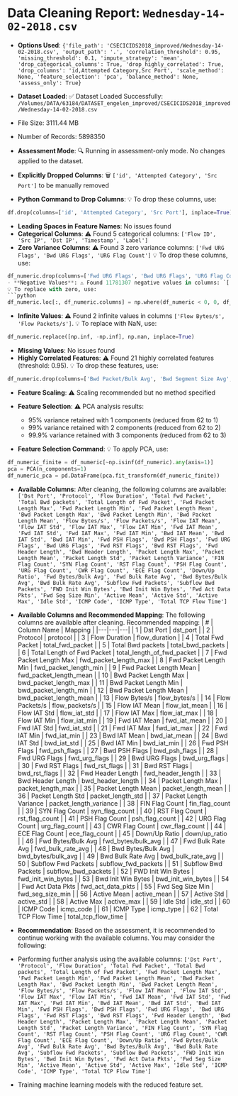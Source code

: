 # Data Cleaning Report: `Wednesday-14-02-2018.csv`

- **Options Used**: ```{'file_path': 'CSECICIDS2018_improved/Wednesday-14-02-2018.csv', 'output_path': '.', 'correlation_threshold': 0.95, 'missing_threshold': 0.1, 'impute_strategy': 'mean', 'drop_categorical_columns': True, 'drop_highly_correlated': True, 'drop_columns': 'id,Attempted Category,Src Port', 'scale_method': None, 'feature_selection': 'pca', 'balance_method': None, 'assess_only': True}```
- **Dataset Loaded**: 
✅ Dataset Loaded Successfully: `/Volumes/DATA/63184/DATASET_engelen_improved/CSECICIDS2018_improved/Wednesday-14-02-2018.csv`
- File Size: 3111.44 MB
- Number of Records: 5898350

- **Assessment Mode**: 🔍 Running in assessment-only mode. No changes applied to the dataset.
- **Explicitly Dropped Columns**: 🗑️ `['id', 'Attempted Category', 'Src Port']` to be manually removed
- **Python Command to Drop Columns**: 💡 To drop these columns, use:
```python
df.drop(columns=['id', 'Attempted Category', 'Src Port'], inplace=True)
```
- **Leading Spaces in Feature Names**: No issues found
- **Categorical Columns**: ⚠️ Found 5 categorical columns: `['Flow ID', 'Src IP', 'Dst IP', 'Timestamp', 'Label']`
- **Zero Variance Columns**: ⚠️ Found 3 zero variance columns: `['Fwd URG Flags', 'Bwd URG Flags', 'URG Flag Count']`
💡 To drop these columns, use:
```python
df_numeric.drop(columns=['Fwd URG Flags', 'Bwd URG Flags', 'URG Flag Count'], inplace=True)```
- **Negative Values**: ⚠️ Found 11781307 negative values in columns: `['Fwd Header Length', 'Bwd Header Length', 'ICMP Code', 'ICMP Type']`
💡 To replace with zero, use:
```python
df_numeric.loc[:, df_numeric.columns] = np.where(df_numeric < 0, 0, df_numeric)
```
- **Infinite Values**: ⚠️ Found 2 infinite values in columns `['Flow Bytes/s', 'Flow Packets/s']`.
💡 To replace with NaN, use:
```python
df_numeric.replace([np.inf, -np.inf], np.nan, inplace=True)
```
- **Missing Values**: No issues found
- **Highly Correlated Features**: ⚠️ Found 21 highly correlated features (threshold: 0.95).
💡 To drop these features, use:
```python
df_numeric.drop(columns=['Bwd Packet/Bulk Avg', 'Bwd Segment Size Avg', 'Subflow Bwd Bytes', 'Idle Max', 'Idle Min', 'Fwd Packet/Bulk Avg', 'Average Packet Size', 'Fwd Segment Size Avg', 'ACK Flag Count', 'Total Length of Bwd Packet', 'Idle Mean', 'Bwd Packet Length Std', 'Subflow Fwd Bytes', 'Packet Length Min', 'Fwd IAT Total', 'Fwd Packets/s', 'Active Min', 'Bwd IAT Total', 'Fwd Packet Length Std', 'Bwd IAT Max', 'Bwd Packets/s'], inplace=True)
```
- **Feature Scaling**: ⚠️ Scaling recommended but no method specified
- **Feature Selection**: ⚠️ PCA analysis results:
  - 95% variance retained with 1 components (reduced from 62 to 1)
  - 99% variance retained with 2 components (reduced from 62 to 2)
  - 99.9% variance retained with 3 components (reduced from 62 to 3)

- **Feature Selection Command**: 💡 To apply PCA, use:
```python
df_numeric_finite = df_numeric[~np.isinf(df_numeric).any(axis=1)]
pca = PCA(n_components=1)
df_numeric_pca = pd.DataFrame(pca.fit_transform(df_numeric_finite))
```
- **Available Columns**: After cleaning, the following columns are available: `['Dst Port', 'Protocol', 'Flow Duration', 'Total Fwd Packet', 'Total Bwd packets', 'Total Length of Fwd Packet', 'Fwd Packet Length Max', 'Fwd Packet Length Min', 'Fwd Packet Length Mean', 'Bwd Packet Length Max', 'Bwd Packet Length Min', 'Bwd Packet Length Mean', 'Flow Bytes/s', 'Flow Packets/s', 'Flow IAT Mean', 'Flow IAT Std', 'Flow IAT Max', 'Flow IAT Min', 'Fwd IAT Mean', 'Fwd IAT Std', 'Fwd IAT Max', 'Fwd IAT Min', 'Bwd IAT Mean', 'Bwd IAT Std', 'Bwd IAT Min', 'Fwd PSH Flags', 'Bwd PSH Flags', 'Fwd URG Flags', 'Bwd URG Flags', 'Fwd RST Flags', 'Bwd RST Flags', 'Fwd Header Length', 'Bwd Header Length', 'Packet Length Max', 'Packet Length Mean', 'Packet Length Std', 'Packet Length Variance', 'FIN Flag Count', 'SYN Flag Count', 'RST Flag Count', 'PSH Flag Count', 'URG Flag Count', 'CWR Flag Count', 'ECE Flag Count', 'Down/Up Ratio', 'Fwd Bytes/Bulk Avg', 'Fwd Bulk Rate Avg', 'Bwd Bytes/Bulk Avg', 'Bwd Bulk Rate Avg', 'Subflow Fwd Packets', 'Subflow Bwd Packets', 'FWD Init Win Bytes', 'Bwd Init Win Bytes', 'Fwd Act Data Pkts', 'Fwd Seg Size Min', 'Active Mean', 'Active Std', 'Active Max', 'Idle Std', 'ICMP Code', 'ICMP Type', 'Total TCP Flow Time']`
- **Available Columns and Recommended Mapping**: The following columns are available after cleaning. Recommended mapping:
| # | Column Name | Mapping |
|---|---|---|
| 1 | Dst Port | dst_port |
| 2 | Protocol | protocol |
| 3 | Flow Duration | flow_duration |
| 4 | Total Fwd Packet | total_fwd_packet |
| 5 | Total Bwd packets | total_bwd_packets |
| 6 | Total Length of Fwd Packet | total_length_of_fwd_packet |
| 7 | Fwd Packet Length Max | fwd_packet_length_max |
| 8 | Fwd Packet Length Min | fwd_packet_length_min |
| 9 | Fwd Packet Length Mean | fwd_packet_length_mean |
| 10 | Bwd Packet Length Max | bwd_packet_length_max |
| 11 | Bwd Packet Length Min | bwd_packet_length_min |
| 12 | Bwd Packet Length Mean | bwd_packet_length_mean |
| 13 | Flow Bytes/s | flow_bytes/s |
| 14 | Flow Packets/s | flow_packets/s |
| 15 | Flow IAT Mean | flow_iat_mean |
| 16 | Flow IAT Std | flow_iat_std |
| 17 | Flow IAT Max | flow_iat_max |
| 18 | Flow IAT Min | flow_iat_min |
| 19 | Fwd IAT Mean | fwd_iat_mean |
| 20 | Fwd IAT Std | fwd_iat_std |
| 21 | Fwd IAT Max | fwd_iat_max |
| 22 | Fwd IAT Min | fwd_iat_min |
| 23 | Bwd IAT Mean | bwd_iat_mean |
| 24 | Bwd IAT Std | bwd_iat_std |
| 25 | Bwd IAT Min | bwd_iat_min |
| 26 | Fwd PSH Flags | fwd_psh_flags |
| 27 | Bwd PSH Flags | bwd_psh_flags |
| 28 | Fwd URG Flags | fwd_urg_flags |
| 29 | Bwd URG Flags | bwd_urg_flags |
| 30 | Fwd RST Flags | fwd_rst_flags |
| 31 | Bwd RST Flags | bwd_rst_flags |
| 32 | Fwd Header Length | fwd_header_length |
| 33 | Bwd Header Length | bwd_header_length |
| 34 | Packet Length Max | packet_length_max |
| 35 | Packet Length Mean | packet_length_mean |
| 36 | Packet Length Std | packet_length_std |
| 37 | Packet Length Variance | packet_length_variance |
| 38 | FIN Flag Count | fin_flag_count |
| 39 | SYN Flag Count | syn_flag_count |
| 40 | RST Flag Count | rst_flag_count |
| 41 | PSH Flag Count | psh_flag_count |
| 42 | URG Flag Count | urg_flag_count |
| 43 | CWR Flag Count | cwr_flag_count |
| 44 | ECE Flag Count | ece_flag_count |
| 45 | Down/Up Ratio | down/up_ratio |
| 46 | Fwd Bytes/Bulk Avg | fwd_bytes/bulk_avg |
| 47 | Fwd Bulk Rate Avg | fwd_bulk_rate_avg |
| 48 | Bwd Bytes/Bulk Avg | bwd_bytes/bulk_avg |
| 49 | Bwd Bulk Rate Avg | bwd_bulk_rate_avg |
| 50 | Subflow Fwd Packets | subflow_fwd_packets |
| 51 | Subflow Bwd Packets | subflow_bwd_packets |
| 52 | FWD Init Win Bytes | fwd_init_win_bytes |
| 53 | Bwd Init Win Bytes | bwd_init_win_bytes |
| 54 | Fwd Act Data Pkts | fwd_act_data_pkts |
| 55 | Fwd Seg Size Min | fwd_seg_size_min |
| 56 | Active Mean | active_mean |
| 57 | Active Std | active_std |
| 58 | Active Max | active_max |
| 59 | Idle Std | idle_std |
| 60 | ICMP Code | icmp_code |
| 61 | ICMP Type | icmp_type |
| 62 | Total TCP Flow Time | total_tcp_flow_time |

- **Recommendation**: Based on the assessment, it is recommended to continue working with the available columns. You may consider the following:
- Performing further analysis using the available columns: `['Dst Port', 'Protocol', 'Flow Duration', 'Total Fwd Packet', 'Total Bwd packets', 'Total Length of Fwd Packet', 'Fwd Packet Length Max', 'Fwd Packet Length Min', 'Fwd Packet Length Mean', 'Bwd Packet Length Max', 'Bwd Packet Length Min', 'Bwd Packet Length Mean', 'Flow Bytes/s', 'Flow Packets/s', 'Flow IAT Mean', 'Flow IAT Std', 'Flow IAT Max', 'Flow IAT Min', 'Fwd IAT Mean', 'Fwd IAT Std', 'Fwd IAT Max', 'Fwd IAT Min', 'Bwd IAT Mean', 'Bwd IAT Std', 'Bwd IAT Min', 'Fwd PSH Flags', 'Bwd PSH Flags', 'Fwd URG Flags', 'Bwd URG Flags', 'Fwd RST Flags', 'Bwd RST Flags', 'Fwd Header Length', 'Bwd Header Length', 'Packet Length Max', 'Packet Length Mean', 'Packet Length Std', 'Packet Length Variance', 'FIN Flag Count', 'SYN Flag Count', 'RST Flag Count', 'PSH Flag Count', 'URG Flag Count', 'CWR Flag Count', 'ECE Flag Count', 'Down/Up Ratio', 'Fwd Bytes/Bulk Avg', 'Fwd Bulk Rate Avg', 'Bwd Bytes/Bulk Avg', 'Bwd Bulk Rate Avg', 'Subflow Fwd Packets', 'Subflow Bwd Packets', 'FWD Init Win Bytes', 'Bwd Init Win Bytes', 'Fwd Act Data Pkts', 'Fwd Seg Size Min', 'Active Mean', 'Active Std', 'Active Max', 'Idle Std', 'ICMP Code', 'ICMP Type', 'Total TCP Flow Time']`
- Training machine learning models with the reduced feature set.
